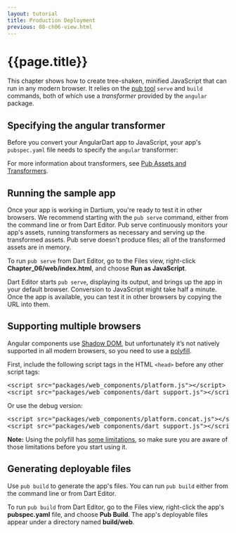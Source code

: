 ```yaml
---
layout: tutorial
title: Production Deployment
previous: 08-ch06-view.html
---
```


# {{page.title}}

<p>
This chapter shows how to create tree-shaken, minified JavaScript that
can run in any modern browser.
It relies on the
<a href="https://www.dartlang.org/tools/pub/">pub tool</a>
<code>serve</code> and <code>build</code> commands,
both of which use a <em>transformer</em>
provided by the <code>angular</code> package.
</p>


<h2 id="adding-the-transformer">Specifying the angular transformer</h2>

<p>
Before you convert your AngularDart app to JavaScript,
your app's <code>pubspec.yaml</code> file
needs to specify the <code>angular</code> transformer:
</p>

<script type="template/code">
transformers:
- angular
</script>

<p>
For more information about transformers, see
<a href="https://www.dartlang.org/tools/pub/assets-and-transformers.html">Pub Assets and Transformers</a>.

<h2 id="running-the-sample-app">Running the sample app</h2>

<p>
Once your app is working in Dartium,
you're ready to test it in other browsers.
We recommend starting with the <code>pub serve</code> command,
either from the command line or from Dart Editor.
Pub serve continuously monitors your app's assets,
running transformers as necessary
and serving up the transformed assets.
Pub serve doesn't produce files;
all of the transformed assets are in memory.
</p>

<p>
To run <code>pub serve</code> from Dart Editor,
go to the Files view, right-click <b>Chapter_06/web/index.html</b>,
and choose <b>Run as JavaScript</b>.
</p>

<p>
Dart Editor starts <code>pub serve</code>, displaying its output,
and brings up the app in your default browser.
Conversion to JavaScript might take half a minute.
Once the app is available, you can test it in other browsers
by copying the URL into them.
</p>


<h2 id="cross-browser-support">Supporting multiple browsers</h2>

<p>Angular components use  <a href="http://www.html5rocks.com/en/tutorials/webcomponents/shadowdom/">
  Shadow DOM</a>, but unfortunately it’s not natively supported in all
modern browsers, so you need to use a
<a href="http://pub.dartlang.org/packages/web_components">polyfill</a>.</p>

<p>
First, include the following script tags in the HTML <code>&lt;head&gt;</code> before any other script tags:
</p>

<!-- Can not use a script tag here because of nested script tags -->
<pre class="prettyprint">
&lt;script src="packages/web_components/platform.js"&gt;&lt;/script&gt;
&lt;script src="packages/web_components/dart_support.js"&gt;&lt;/script&gt;
</pre>

<p>Or use the debug version:</p>

<!-- Can not use a script tag here because of nested script tags -->
<pre class="prettyprint">
&lt;script src="packages/web_components/platform.concat.js"&gt;&lt;/script&gt;
&lt;script src="packages/web_components/dart_support.js"&gt;&lt;/script&gt;
</pre>

<p><strong>Note:</strong> Using the polyfill has
<a href="https://github.com/polymer/ShadowDOM#known-limitations">
  some limitations</a>, so make sure you are aware of those limitations
before you start using it.</p>


<h2 id="generating-files">Generating deployable files</h2>

<p>
Use <code>pub build</code> to generate the app's files.
You can run <code>pub build</code> either from the command line
or from Dart Editor.
</p>

<p>
To run <code>pub build</code> from Dart Editor,
go to the Files view,
right-click the app's <b>pubspec.yaml</b> file,
and choose <b>Pub Build</b>.
The app's deployable files appear
under a directory named <b>build/web</b>.
</p>
